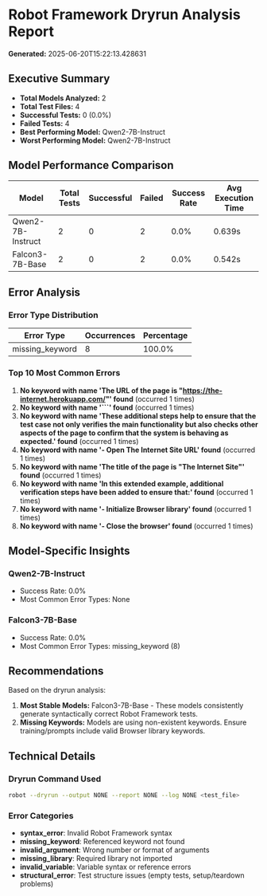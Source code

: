 # Robot Framework Dryrun Analysis Report
**Generated:** 2025-06-20T15:22:13.428631

## Executive Summary

- **Total Models Analyzed:** 2
- **Total Test Files:** 4
- **Successful Tests:** 0 (0.0%)
- **Failed Tests:** 4
- **Best Performing Model:** Qwen2-7B-Instruct
- **Worst Performing Model:** Qwen2-7B-Instruct

## Model Performance Comparison

| Model | Total Tests | Successful | Failed | Success Rate | Avg Execution Time |
|-------|-------------|------------|--------|--------------|-------------------|
| Qwen2-7B-Instruct | 2 | 0 | 2 | 0.0% | 0.639s |
| Falcon3-7B-Base | 2 | 0 | 2 | 0.0% | 0.542s |

## Error Analysis

### Error Type Distribution

| Error Type | Occurrences | Percentage |
|------------|-------------|------------|
| missing_keyword | 8 | 100.0% |

### Top 10 Most Common Errors

1. **No keyword with name 'The URL of the page is "https://the-internet.herokuapp.com/"' found** (occurred 1 times)
2. **No keyword with name '```' found** (occurred 1 times)
3. **No keyword with name 'These additional steps help to ensure that the test case not only verifies the main functionality but also checks other aspects of the page to confirm that the system is behaving as expected.' found** (occurred 1 times)
4. **No keyword with name '- Open The Internet Site URL' found** (occurred 1 times)
5. **No keyword with name 'The title of the page is "The Internet Site"' found** (occurred 1 times)
6. **No keyword with name 'In this extended example, additional verification steps have been added to ensure that:' found** (occurred 1 times)
7. **No keyword with name '- Initialize Browser library' found** (occurred 1 times)
8. **No keyword with name '- Close the browser' found** (occurred 1 times)

## Model-Specific Insights

### Qwen2-7B-Instruct
- Success Rate: 0.0%
- Most Common Error Types: None

### Falcon3-7B-Base
- Success Rate: 0.0%
- Most Common Error Types: missing_keyword (8)

## Recommendations

Based on the dryrun analysis:

1. **Most Stable Models:** Falcon3-7B-Base - These models consistently generate syntactically correct Robot Framework tests.
4. **Missing Keywords:** Models are using non-existent keywords. Ensure training/prompts include valid Browser library keywords.

## Technical Details

### Dryrun Command Used
```bash
robot --dryrun --output NONE --report NONE --log NONE <test_file>
```

### Error Categories
- **syntax_error**: Invalid Robot Framework syntax
- **missing_keyword**: Referenced keyword not found
- **invalid_argument**: Wrong number or format of arguments
- **missing_library**: Required library not imported
- **invalid_variable**: Variable syntax or reference errors
- **structural_error**: Test structure issues (empty tests, setup/teardown problems)
